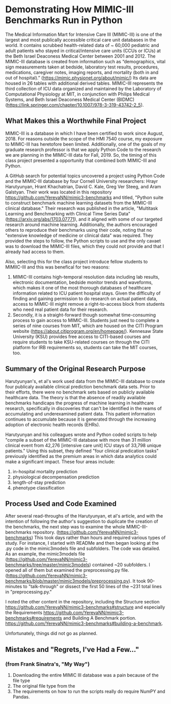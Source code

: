 # Demonstrating How MIMIC-III Benchmarks Run in Python
The Medical Information Mart for Intensive Care III (MIMIC-III) is one of the largest and most publically accessible critical care unit databases in the world. It contains scrubbed health-related data of ~ 60,000 pediatric and adult patients who stayed in critical/intensive care units (CCUs or ICUs) at the Beth Israel Deaconess Medical Center between 2001 and 2012. The MIMIC-III database is created from information such as “demographics, vital sign measurements taken at bedside, laboratory test results, procedures, medications, caregiver notes, imaging reports, and mortality (both in and out of hospital).” (https://mimic.physionet.org/about/mimic/) Its data are housed in 26 tables with additional derived tables.  MIMIC-III represents the third collection of ICU data organized and maintained by the Laboratory of Computational Physiology at MIT, in conjunction with Philips Medical Systems, and Beth Israel Deaconess Medical Center (BIDMC) (https://link.springer.com/chapter/10.1007/978-3-319-43742-2_5).  

## What Makes this a Worthwhile Final Project
MIMIC-III is a database in which I have been certified to work since August, 2018. For reasons outside the scope of the HMI 7540 course, my exposure to MIMIC-III has heretofore been limited. Additionally, one of the goals of my graduate research professor is that we apply Python Code to the research we are planning in the MIMIC-III data for Fall, 2019. So, the timing of this class project presented  a opportunity that combined both MIMIC-III and Python.

A GitHub search for potential topics uncovered a project using Python Code and the MIMIC-III database by four Cornell University researchers: Hrayr Harutyunyan, Hrant Khachatrian, David C. Kale, Greg Ver Steeg, and Aram Galstyan. Their work was located in this repository https://github.com/YerevaNN/mimic3-benchmarks and titled,  "Python suite to construct benchmark machine learning datasets from the MIMIC-III clinical database." Their research was published in the article, "Multitask Learning and Benchmarking with Clinical Time Series Data" (https://arxiv.org/abs/1703.07771), and it aligned with some of our targeted research around machine learning. Additionally, the authors encouraged others to reproduce their benchmarks using their code, noting that no "extensive knowledge of medicine or clinical data" was required. They provided the steps to follow, the Python scripts to use and the only cavaet was to download the MIMIC-III files, which they could not provide and that I already had access to them. 

Also, selecting this for the class project introduce fellow students to MIMIIC-III and this was benefical for two reasons:
 1. MIMIC-III contains high-temporal resolution data including lab results, electronic documentation, bedside monitor trends and waveforms, which makes it one of the most thorough databases of healthcare information related to ICU patient hospital stays. Given the difficulty of finding and gaining permission to do research on actual patient data, access to MIMIC-III might remove a right-to-access block from students who need real patient data for their research.  
 1. Secondly, it is a straight-forward though somewhat time-consuming process to gain access to MIMIC-III. Students just need to complete a series of nine courses from MIT, which are housed on the CITI Program website (https://about.citiprogram.org/en/homepage/). Kennesaw State University (KSU) provides free access to CITI-based courses and require students to take KSU-related courses on through the CITI platform for IRB requirements so, students can take the MIT courses, too.

## Summary of the Original Research Purpose
Harutyunyan's, et al's work used data from the MIMIC-III database to create four publicaly available clinical prediction benchmark data sets. Prior to their efforts, there were no benchmark sets based on publicly available healthcare data. The theory is that the absence of readily available benchmarks handicaps the progress of machine learning in healthcare research, specifically in discoveries that can't be identified in the reams of accumulating and underexamined patient data. This patient information continues to accumulate because it is generated through the increasing adoption of electronic health records (EHRs). 

Harutyunyan and his colleagues wrote and Python coded scripts to help "compile a subset of the MIMIC-III database with more than 31 million clinical event from 42,276 [intensive care unit] ICU stays of 33,798 unique patients." Using this subset, they defined "four clinical predication tasks"  previously identified as the premium areas in which data analytics could make a significant impact. These four areas include:
 1. in-hospital mortality prediction
 1. physiological decompensation prediction
 1. length-of-stay prediction
 1. phenotype classification
 
## Process Used and Code Examined 
After several read-throughs of the Harutyunyan, et al's article, and with the intention of following the author's suggestion to duplicate the creation of the benchmarks, the next step was to examine the whole MIMIC-III-benchmarks repository.  (https://github.com/YerevaNN/mimic3-benchmarks) This took days rather than hours and required various types of study. For instance, I started with READMe and then began looking at the .py code in the mimic3models file and subfolders. The code was detailed.  As an example, the mimic3models file (https://github.com/YerevaNN/mimic3-benchmarks/tree/master/mimic3models) contained ~20 subfolders. I opened all of them but examined the preprocessing.py file. (https://github.com/YerevaNN/mimic3-benchmarks/blob/master/mimic3models/preprocessing.py).  It took 90-minutes to "talk-through" or dissect the first 50 lines of the ~231 total lines in "preprocessing.py."   
 
I noted the other content in the repository, including the Structure section https://github.com/YerevaNN/mimic3-benchmarks#structure and especially the Requirements https://github.com/YerevaNN/mimic3-benchmarks#requirements and Building A Benchmark portion.  https://github.com/YerevaNN/mimic3-benchmarks#building-a-benchmark.

Unfortunately, things did not go as planned.

## Mistakes and "Regrets, I've Had a Few..." 
### (from Frank Sinatra's, "My Way")
1. Downloading the entire MIMIC III database was a pain because of the file type
 1. The original file type from the 
1. The requirements on how to run the scripts really do require NumPY and Pandas.





 



